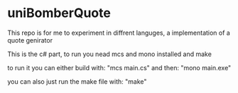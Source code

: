 # uniBomberQuote
This repo is for me to experiment in diffrent languges, a implementation of a quote genirator

This is the c# part, to run you nead mcs and mono installed and make

to run it you can either build with: "mcs main.cs" and then: "mono main.exe"

you can also just run the make file with: "make"
